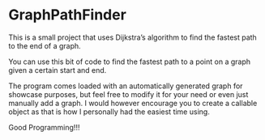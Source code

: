 # GraphPathFinder
This is a small project that uses Dijkstra’s algorithm to find the fastest path to the end of a graph.

You can use this bit of code to find the fastest path to a point on a graph given a certain start and end.

The program comes loaded with an automatically generated graph for showcase purposes, but feel free to modify it for your need or even just manually add a graph. I would however encourage you to create a callable object as that is how I personally had the easiest time using.

Good Programming!!!
